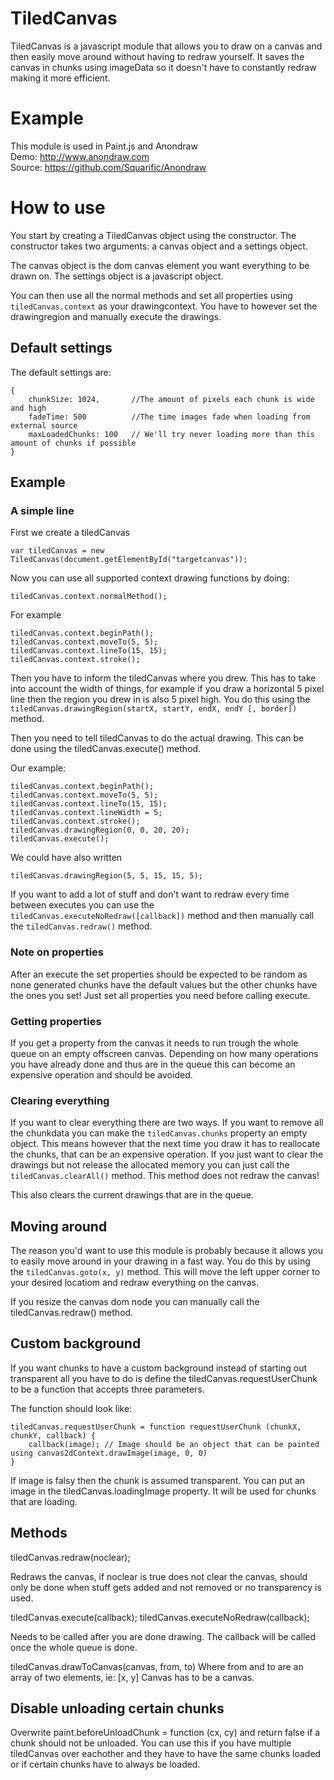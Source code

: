 # TiledCanvas

TiledCanvas is a javascript module that allows you to draw on a canvas and then
easily move around without having to redraw yourself. It saves the canvas in
chunks using imageData so it doesn't have to constantly redraw making it more
efficient.

# Example

This module is used in Paint.js and Anondraw    
Demo: http://www.anondraw.com    
Source: https://github.com/Squarific/Anondraw

# How to use

You start by creating a TiledCanvas object using the constructor.
The constructor takes two arguments: a canvas object and a settings object.

The canvas object is the dom canvas element you want everything to be drawn on.
The settings object is a javascript object.

You can then use all the normal methods and set all properties using
`tiledCanvas.context` as your drawingcontext. You have to however set the
drawingregion and manually execute the drawings.

## Default settings

The default settings are:

    {
        chunkSize: 1024,       //The amount of pixels each chunk is wide and high
        fadeTime: 500          //The time images fade when loading from external source
        maxLoadedChunks: 100   // We'll try never loading more than this amount of chunks if possible
    }

## Example

### A simple line

First we create a tiledCanvas

    var tiledCanvas = new TiledCanvas(document.getElementById("targetcanvas"));

Now you can use all supported context drawing functions by doing:

    tiledCanvas.context.normalMethod();

For example

    tiledCanvas.context.beginPath();
    tiledCanvas.context.moveTo(5, 5);
    tiledCanvas.context.lineTo(15, 15);
    tiledCanvas.context.stroke();

Then you have to inform the tiledCanvas where you drew.
This has to take into account the width of things, for example if you draw a
horizontal 5 pixel line then the region you drew in is also 5 pixel high.
You do this using the `tiledCanvas.drawingRegion(startX, startY, endX, endY [, border])` method.

Then you need to tell tiledCanvas to do the actual drawing. This can be done
using the tiledCanvas.execute() method.

Our example:

    tiledCanvas.context.beginPath();
    tiledCanvas.context.moveTo(5, 5);
    tiledCanvas.context.lineTo(15, 15);
    tiledCanvas.context.lineWidth = 5;
    tiledCanvas.context.stroke();
    tiledCanvas.drawingRegion(0, 0, 20, 20);
    tiledCanvas.execute();

We could have also written

    tiledCanvas.drawingRegion(5, 5, 15, 15, 5);

If you want to add a lot of stuff and don't want to redraw every time between
executes you can use the `tiledCanvas.executeNoRedraw([callback])` method and then
manually call the `tiledCanvas.redraw()` method.


### Note on properties

After an execute the set properties should be expected to be random as none
generated chunks have the default values but the other chunks have the ones you set!
Just set all properties you need before calling execute.

### Getting properties

If you get a property from the canvas it needs to run trough the whole queue on
an empty offscreen canvas. Depending on how many operations you have already
done and thus are in the queue this can become an expensive operation and should
be avoided.

### Clearing everything

If you want to clear everything there are two ways. If you want to remove all
the chunkdata you can make the `tiledCanvas.chunks` property an empty object.
This means however that the next time you draw it has to reallocate the chunks,
that can be an expensive operation. If you just want to clear the drawings but
not release the allocated memory you can just call the `tiledCanvas.clearAll()`
method. This method does not redraw the canvas!

This also clears the current drawings that are in the queue.

## Moving around

The reason you'd want to use this module is probably because it allows you to
easily move around in your drawing in a fast way. You do this by using the
`tiledCanvas.goto(x, y)` method. This will move the left upper corner to your
desired locatiom and redraw everything on the canvas.

If you resize the canvas dom node you can manually call the tiledCanvas.redraw()
method.

## Custom background

If you want chunks to have a custom background instead of starting out transparent
all you have to do is define the tiledCanvas.requestUserChunk to be a function
that accepts three parameters.

The function should look like:

    tiledCanvas.requestUserChunk = function requestUserChunk (chunkX, chunkY, callback) {
        callback(image); // Image should be an object that can be painted using canvas2dContext.drawImage(image, 0, 0)
    }

If image is falsy then the chunk is assumed transparent. You can put an image
in the tiledCanvas.loadingImage property. It will be used for chunks that are
loading.

## Methods

tiledCanvas.redraw(noclear);

Redraws the canvas, if noclear is true does not clear the canvas, should only
be done when stuff gets added and not removed or no transparency is used.

tiledCanvas.execute(callback); tiledCanvas.executeNoRedraw(callback);

Needs to be called after you are done drawing. The callback will be called once the whole queue is done.

tiledCanvas.drawToCanvas(canvas, from, to)
Where from and to are an array of two elements, ie: [x, y]
Canvas has to be a canvas.

## Disable unloading certain chunks

Overwrite paint.beforeUnloadChunk = function (cx, cy) and return false if a chunk should not be unloaded.
You can use this if you have multiple tiledCanvas over eachother and they have to have the same chunks loaded or if certain chunks have to always be loaded.
